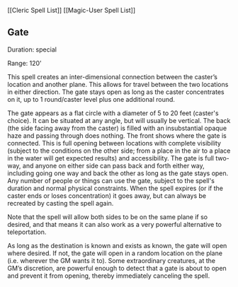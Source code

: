 [[Cleric Spell List]]
[[Magic-User Spell List]]

## Gate                                                

Duration: special

Range: 120’

This spell creates an inter-dimensional connection between the caster’s location and another plane. This allows for travel between the two locations in either direction. The gate stays open as long as the caster concentrates on it, up to 1 round/caster level plus one additional round.

The gate appears as a flat circle with a diameter of 5 to 20 feet (caster's choice). It can be situated at any angle, but will usually be vertical. The back (the side facing away from the caster) is filled with an insubstantial opaque haze and passing through does nothing. The front shows where the gate is connected. This is full opening between locations with complete visibility (subject to the conditions on the other side; from a place in the air to a place in the water will get expected results) and accessibility. The gate is full two-way, and anyone on either side can pass back and forth either way, including going one way and back the other as long as the gate stays open. Any number of people or things can use the gate, subject to the spell's duration and normal physical constraints. When the spell expires (or if the caster ends or loses concentration) it goes away, but can always be recreated by casting the spell again.

Note that the spell will allow both sides to be on the same plane if so desired, and that means it can also work as a very powerful alternative to teleportation.

As long as the destination is known and exists as known, the gate will open where desired. If not, the gate will open in a random location on the plane (i.e. wherever the GM wants it to). Some extraordinary creatures, at the GM’s discretion, are powerful enough to detect that a gate is about to open and prevent it from opening, thereby immediately canceling the spell.